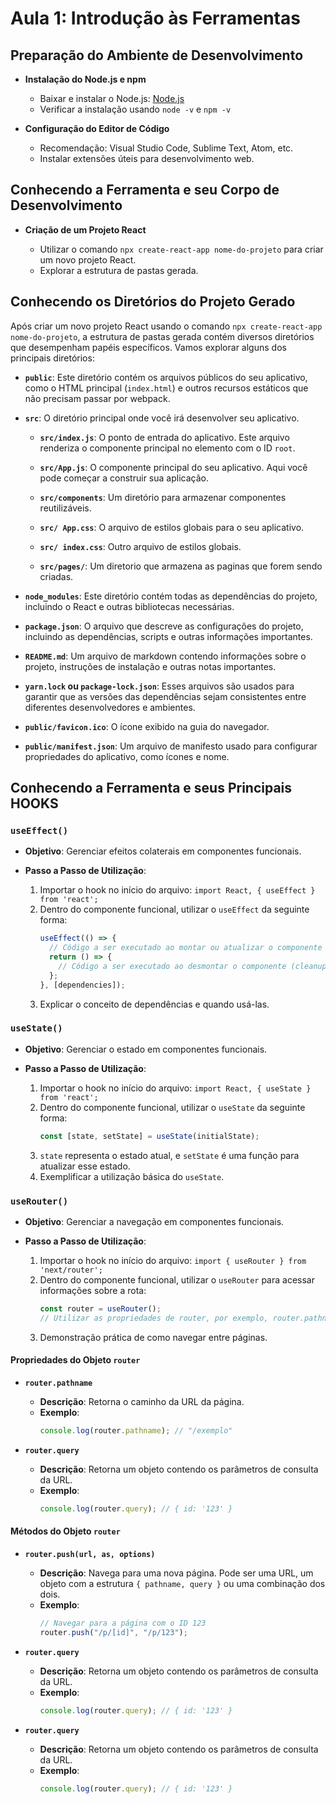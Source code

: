 # Aula 1: Introdução às Ferramentas

## Preparação do Ambiente de Desenvolvimento

- **Instalação do Node.js e npm**

  - Baixar e instalar o Node.js: [Node.js](/cronograma-front-end/arquivos/)
  - Verificar a instalação usando `node -v` e `npm -v`

- **Configuração do Editor de Código**
  - Recomendação: Visual Studio Code, Sublime Text, Atom, etc.
  - Instalar extensões úteis para desenvolvimento web.

## Conhecendo a Ferramenta e seu Corpo de Desenvolvimento

- **Criação de um Projeto React**

  - Utilizar o comando `npx create-react-app nome-do-projeto` para criar um novo projeto React.
  - Explorar a estrutura de pastas gerada.

## Conhecendo os Diretórios do Projeto Gerado

Após criar um novo projeto React usando o comando `npx create-react-app nome-do-projeto`, a estrutura de pastas gerada contém diversos diretórios que desempenham papéis específicos. Vamos explorar alguns dos principais diretórios:

- **`public`**: Este diretório contém os arquivos públicos do seu aplicativo, como o HTML principal (`index.html`) e outros recursos estáticos que não precisam passar por webpack.

- **`src`**: O diretório principal onde você irá desenvolver seu aplicativo.

  - **`src/index.js`**: O ponto de entrada do aplicativo. Este arquivo renderiza o componente principal no elemento com o ID `root`.

  - **`src/App.js`**: O componente principal do seu aplicativo. Aqui você pode começar a construir sua aplicação.

  - **`src/components`**: Um diretório para armazenar componentes reutilizáveis.

  - **`src/ App.css`**: O arquivo de estilos globais para o seu aplicativo.

  - **`src/ index.css`**: Outro arquivo de estilos globais.

  - **`src/pages/`**: Um diretorio que armazena as paginas que forem sendo criadas.

- **`node_modules`**: Este diretório contém todas as dependências do projeto, incluindo o React e outras bibliotecas necessárias.

- **`package.json`**: O arquivo que descreve as configurações do projeto, incluindo as dependências, scripts e outras informações importantes.

- **`README.md`**: Um arquivo de markdown contendo informações sobre o projeto, instruções de instalação e outras notas importantes.

- **`yarn.lock` ou `package-lock.json`**: Esses arquivos são usados para garantir que as versões das dependências sejam consistentes entre diferentes desenvolvedores e ambientes.

- **`public/favicon.ico`**: O ícone exibido na guia do navegador.

- **`public/manifest.json`**: Um arquivo de manifesto usado para configurar propriedades do aplicativo, como ícones e nome.

## Conhecendo a Ferramenta e seus Principais HOOKS

### `useEffect()`

- **Objetivo**: Gerenciar efeitos colaterais em componentes funcionais.

- **Passo a Passo de Utilização**:
  1. Importar o hook no início do arquivo: `import React, { useEffect } from 'react';`
  2. Dentro do componente funcional, utilizar o `useEffect` da seguinte forma:
     ```jsx
     useEffect(() => {
       // Código a ser executado ao montar ou atualizar o componente
       return () => {
         // Código a ser executado ao desmontar o componente (cleanup)
       };
     }, [dependencies]);
     ```
  3. Explicar o conceito de dependências e quando usá-las.

### `useState()`

- **Objetivo**: Gerenciar o estado em componentes funcionais.

- **Passo a Passo de Utilização**:
  1. Importar o hook no início do arquivo: `import React, { useState } from 'react';`
  2. Dentro do componente funcional, utilizar o `useState` da seguinte forma:
     ```jsx
     const [state, setState] = useState(initialState);
     ```
  3. `state` representa o estado atual, e `setState` é uma função para atualizar esse estado.
  4. Exemplificar a utilização básica do `useState`.

### `useRouter()`

- **Objetivo**: Gerenciar a navegação em componentes funcionais.

- **Passo a Passo de Utilização**:
  1. Importar o hook no início do arquivo: `import { useRouter } from 'next/router';`
  2. Dentro do componente funcional, utilizar o `useRouter` para acessar informações sobre a rota:
     ```jsx
     const router = useRouter();
     // Utilizar as propriedades de router, por exemplo, router.pathname
     ```
  3. Demonstração prática de como navegar entre páginas.

#### Propriedades do Objeto `router`

- **`router.pathname`**

  - **Descrição**: Retorna o caminho da URL da página.
  - **Exemplo**:
    ```jsx
    console.log(router.pathname); // "/exemplo"
    ```

- **`router.query`**
  - **Descrição**: Retorna um objeto contendo os parâmetros de consulta da URL.
  - **Exemplo**:
    ```jsx
    console.log(router.query); // { id: '123' }
    ```

#### Métodos do Objeto `router`

- **`router.push(url, as, options)`**

  - **Descrição**: Navega para uma nova página. Pode ser uma URL, um objeto com a estrutura `{ pathname, query }` ou uma combinação dos dois.
  - **Exemplo**:
    ```jsx
    // Navegar para a página com o ID 123
    router.push("/p/[id]", "/p/123");
    ```

- **`router.query`**

  - **Descrição**: Retorna um objeto contendo os parâmetros de consulta da URL.
  - **Exemplo**:
    ```jsx
    console.log(router.query); // { id: '123' }
    ```

- **`router.query`**
  - **Descrição**: Retorna um objeto contendo os parâmetros de consulta da URL.
  - **Exemplo**:
    ```jsx
    console.log(router.query); // { id: '123' }
    ```
